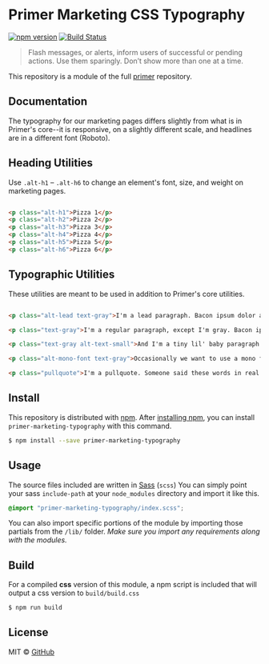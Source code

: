 # Primer Marketing CSS Typography

[![npm version](https://img.shields.io/npm/v/primer-marketing-type.svg)](https://www.npmjs.org/package/primer-marketing-type)
[![Build Status](https://travis-ci.org/primer/primer.svg?branch=master)](https://travis-ci.org/primer/primer)

> Flash messages, or alerts, inform users of successful or pending actions. Use them sparingly. Don’t show more than one at a time.

This repository is a module of the full [primer][primer] repository.

## Documentation

<!-- %docs
title: Typography
status: New Release
-->

The typography for our marketing pages differs slightly from what is in Primer's core--it is responsive, on a slightly different scale, and headlines are in a different font (Roboto).


## Heading Utilities

Use `.alt-h1` – `.alt-h6` to change an element's font, size, and weight on marketing pages.

```html

<p class="alt-h1">Pizza 1</p>
<p class="alt-h2">Pizza 2</p>
<p class="alt-h3">Pizza 3</p>
<p class="alt-h4">Pizza 4</p>
<p class="alt-h5">Pizza 5</p>
<p class="alt-h6">Pizza 6</p>

```

## Typographic Utilities

These utilities are meant to be used in addition to Primer's core utilities.

```html

<p class="alt-lead text-gray">I'm a lead paragraph. Bacon ipsum dolor amet tri-tip chicken kielbasa, cow swine beef corned beef ground round prosciutto hamburger porchetta sausage alcatra tail.</p>

<p class="text-gray">I'm a regular paragraph, except I'm gray. Bacon ipsum dolor amet tri-tip chicken kielbasa, cow swine beef corned beef ground round prosciutto hamburger porchetta sausage alcatra tail.</p>

<p class="text-gray alt-text-small">And I'm a tiny lil' baby paragraph. Bacon ipsum dolor amet tri-tip chicken kielbasa, cow swine beef corned beef ground round prosciutto hamburger porchetta sausage alcatra tail.</p>

<p class="alt-mono-font text-gray">Occasionally we want to use a mono font, there is a utility class for that.</p>

<p class="pullquote">I'm a pullquote. Someone said these words in real life, and now they're on the internet</p>

```

<!-- %enddocs -->

## Install

This repository is distributed with [npm][npm]. After [installing npm][install-npm], you can install `primer-marketing-typography` with this command.

```sh
$ npm install --save primer-marketing-typography
```

## Usage

The source files included are written in [Sass][sass] (`scss`) You can simply point your sass `include-path` at your `node_modules` directory and import it like this.

```scss
@import "primer-marketing-typography/index.scss";
```

You can also import specific portions of the module by importing those partials from the `/lib/` folder. _Make sure you import any requirements along with the modules._

## Build

For a compiled **css** version of this module, a npm script is included that will output a css version to `build/build.css`

```sh
$ npm run build
```

## License

MIT &copy; [GitHub](https://github.com/)

[primer]: https://github.com/primer/primer
[primer-support]: https://github.com/primer/primer-support
[support]: https://github.com/primer/primer-support
[docs]: http://primer.github.io/
[npm]: https://www.npmjs.com/
[install-npm]: https://docs.npmjs.com/getting-started/installing-node
[sass]: http://sass-lang.com/
